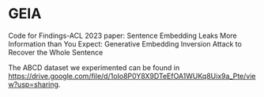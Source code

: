 # GEIA
Code for Findings-ACL 2023 paper: Sentence Embedding Leaks More Information than You Expect: Generative Embedding Inversion Attack to Recover the Whole Sentence


The ABCD dataset we experimented can be found in https://drive.google.com/file/d/1oIo8P0Y8X9DTeEfOA1WUKq8Uix9a_Pte/view?usp=sharing.
